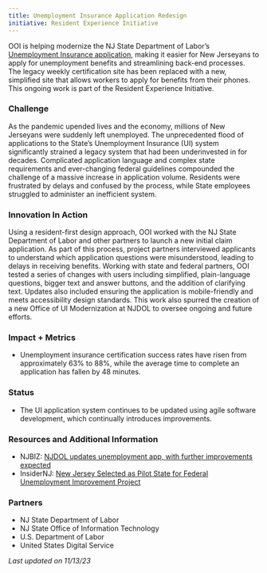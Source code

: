 ```yaml
---
title: Unemployment Insurance Application Redesign
initiative: Resident Experience Initiative
---
```


OOI is helping modernize the NJ State Department of Labor’s [Unemployment Insurance application](https://www.nj.gov/labor/myunemployment/before/about/howtoapply/applyonline.shtml), making it easier for New Jerseyans to apply for unemployment benefits and streamlining back-end processes. The legacy weekly certification site has been replaced with a new, simplified site that allows workers to apply for benefits from their phones. This ongoing work is part of the Resident Experience Initiative.

### Challenge

As the pandemic upended lives and the economy, millions of New Jerseyans were suddenly left unemployed. The unprecedented flood of applications to the State’s Unemployment Insurance (UI) system significantly strained a legacy system that had been underinvested in for decades. Complicated application language and complex state requirements and ever-changing federal guidelines compounded the challenge of a massive increase in application volume. Residents were frustrated by delays and confused by the process, while State employees struggled to administer an inefficient system.

### Innovation In Action

Using a resident-first design approach, OOI worked with the NJ State Department of Labor and other partners to launch a new initial claim application. As part of this process, project partners interviewed applicants to understand which application questions were misunderstood, leading to delays in receiving benefits. Working with state and federal partners, OOI tested a series of changes with users including simplified, plain-language questions, bigger text and answer buttons, and the addition of clarifying text. Updates also included ensuring the application is mobile-friendly and meets accessibility design standards. This work also spurred the creation of a new Office of UI Modernization at NJDOL to oversee ongoing and future efforts.  

### Impact + Metrics

-   Unemployment insurance certification success rates have risen from approximately 63% to 88%, while the average time to complete an application has fallen by 48 minutes.

### Status

-   The UI application system continues to be updated using agile software development, which continually introduces improvements.

### Resources and Additional Information

-   NJBIZ: [NJDOL updates unemployment app, with further improvements expected](https://njbiz.com/njdol-updates-unemployment-app-with-further-improvements-expected/)
-   InsiderNJ: [New Jersey Selected as Pilot State for Federal Unemployment Improvement Project](https://www.insidernj.com/press-release/new-jersey-selected-pilot-state-federal-unemployment-improvement-project/)

### Partners

-   NJ State Department of Labor
-   NJ State Office of Information Technology
-   U.S. Department of Labor
-   United States Digital Service

*Last updated on 11/13/23*
